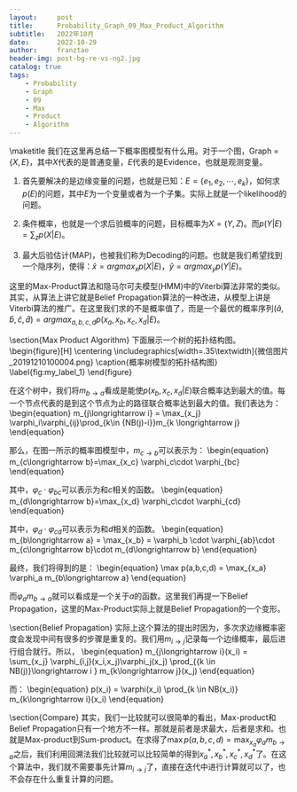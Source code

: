 ```yaml
---
layout:     post
title:      Probability_Graph_09_Max_Product_Algorithm
subtitle:   2022年10月
date:       2022-10-29
author:     franztao
header-img: post-bg-re-vs-ng2.jpg
catalog: true
tags:
    - Probability
    - Graph
    - 09
    - Max
    - Product
    - Algorithm
---
```

            

\maketitle
我们在这里再总结一下概率图模型有什么用。对于一个图，Graph = $\{ X,E \}$，其中$X$代表的是普通变量，$E$代表的是Evidence，也就是观测变量。

1. 首先要解决的是边缘变量的问题，也就是已知：$E=\{ e_1,e_2,\cdots,e_k \}$，如何求$p(E)$的问题，其中$E$为一个变量或者为一个子集。实际上就是一个likelihood的问题。

2. 条件概率，也就是一个求后验概率的问题，目标概率为$X=(Y,Z)$。而$p(Y|E) = \sum_z p(X|E)$。

3. 最大后验估计(MAP)，也被我们称为Decoding的问题。也就是我们希望找到一个隐序列，使得：$\hat{x} = argmax_x p(X|E)$，$\hat{y} = argmax_y p(Y|E)$。

这里的Max-Product算法和隐马尔可夫模型(HMM)中的Viterbi算法非常的类似。其实，从算法上讲它就是Belief Propagation算法的一种改进，从模型上讲是Viterbi算法的推广。在这里我们求的不是概率值了，而是一个最优的概率序列$(\hat{a},\hat{b},\hat{c},\hat{d}) = argmax_{a,b,c,d}p(x_a,x_b,x_c,x_d|E)$。

\section{Max Product Algorithm}
下面展示一个树的拓扑结构图。
\begin{figure}[H]
    \centering
    \includegraphics[width=.35\textwidth]{微信图片_20191210100004.png}
    \caption{概率树模型的拓扑结构图}
    \label{fig:my_label_1}
\end{figure}

在这个树中，我们将$m_{b \longrightarrow a}$看成是能使$p(x_b,x_c,x_d|E)$联合概率达到最大的值。每一个节点代表的是到这个节点为止的路径联合概率达到最大的值。我们表达为：
\begin{equation}
    m_{j\longrightarrow i} = \max_{x_j} \varphi_i\varphi_{ij}\prod_{k\in \{NB(j)-i\}}m_{k \longrightarrow j}
\end{equation}

那么，在图一所示的概率图模型中，$m_{c\longrightarrow b}$可以表示为：
\begin{equation}
    m_{c\longrightarrow b}=\max_{x_c} \varphi_c\cdot \varphi_{bc}
\end{equation}

其中，$\varphi_c\cdot \varphi_{bc}$可以表示为和$c$相关的函数。
\begin{equation}
    m_{d\longrightarrow b}=\max_{x_d} \varphi_c\cdot \varphi_{cd}
\end{equation}

其中，$\varphi_d\cdot \varphi_{cd}$可以表示为和$d$相关的函数。
\begin{equation}
    m_{b\longrightarrow a} = \max_{x_b} = \varphi_b \cdot \varphi_{ab}\cdot m_{c\longrightarrow b}\cdot m_{d\longrightarrow b}
\end{equation}

最终，我们将得到的是：
\begin{equation}
    \max p(a,b,c,d) = \max_{x_a} \varphi_a m_{b\longrightarrow a}
\end{equation}

而$\varphi_a m_{b\longrightarrow a}$就可以看成是一个关于$a$的函数。这里我们再提一下Belief Propagation，这里的Max-Product实际上就是Belief Propagation的一个变形。

\section{Belief Propagation}
实际上这个算法的提出时因为，多次求边缘概率密度会发现中间有很多的步骤是重复的。我们用$m_{i\longrightarrow j}$记录每一个边缘概率，最后进行组合就行。所以，
\begin{equation}
    m_{j\longrightarrow i}(x_i) = \sum_{x_j} \varphi_{i,j}(x_i,x_j)\varphi_j(x_j) \prod_{\{k \in NB(j)\}\longrightarrow i } m_{k\longrightarrow j}(x_j)
\end{equation}

而：
\begin{equation}
    p(x_i) = \varphi(x_i) \prod_{k \in NB(x_i)} m_{k\longrightarrow i}(x_i)
\end{equation}

\section{Compare}
其实，我们一比较就可以很简单的看出，Max-product和Belief Propagation只有一个地方不一样。那就是前者是求最大，后者是求和。也就是Max-product到Sum-product。在求得了$\max p(a,b,c,d) = \max_{x_a} \varphi_a m_{b\longrightarrow a}$之后，我们利用回溯法我们比较就可以比较简单的得到$x_a^\ast,x_b^\ast,x_c^\ast,x_d^\ast$了。在这个算法中，我们就不需要事先计算$m_{i\longrightarrow j}$了，直接在迭代中进行计算就可以了，也不会存在什么重复计算的问题。

